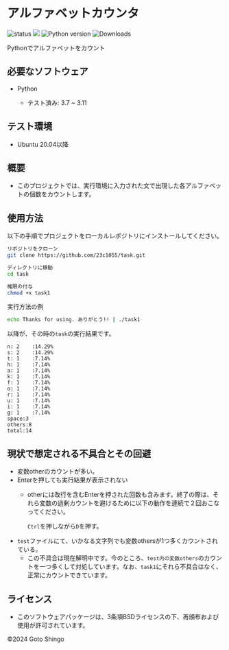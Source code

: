 # アルファベットカウンタ

![status](https://github.com/23c1055/task/actions/workflows/test.yml/badge.svg)
<img src="https://img.shields.io/badge/-Python-F9DC3E.svg?logo=python">
![Python version](https://img.shields.io/badge/Needed_Python_version-3_or_more-blue)
![Downloads](https://img.shields.io/badge/Downloads-1-green)


Pythonでアルファベットをカウント

## 必要なソフトウェア

- Python 

    - テスト済み: 3.7 ~ 3.11

## テスト環境

- Ubuntu 20.04以降

## 概要

- このプロジェクトでは、実行環境に入力された文で出現した各アルファベットの個数をカウントします。 

## 使用方法

  以下の手順でプロジェクトをローカルレポジトリにインストールしてください。

```bash
リポジトリをクローン
git clone https://github.com/23c1055/task.git

ディレクトリに移動
cd task

権限の付与
chmod +x task1
```



実行方法の例
```bash
echo Thanks for using. ありがとう!! | ./task1
```
以降が、その時の```task```の実行結果です。

```
n: 2    :14.29%
s: 2    :14.29%
t: 1    :7.14%
h: 1    :7.14%
a: 1    :7.14%
k: 1    :7.14%
f: 1    :7.14%
o: 1    :7.14%
r: 1    :7.14%
u: 1    :7.14%
i: 1    :7.14%
g: 1    :7.14%
space:3
others:8
total:14
```

## 現状で想定される不具合とその回避

- 変数otherのカウントが多い。
- Enterを押しても実行結果が表示されない
    - otherには改行を含むEnterを押された回数も含みます。終了の際は、それら変数の過剰カウントを避けるために以下の動作を連続で２回おこなってください。
   
        ```Ctrl```を押しながら```D```を押す。
- ```test```ファイルにて、いかなる文字列でも変数othersが1つ多くカウントされている。
    - この不具合は現在解明中です。今のところ、```test内の変数others```のカウントを一つ多くして対処しています。なお、```task1```にそれら不具合はなく、正常にカウントできています。

 
## ライセンス

- このソフトウェアパッケージは、3条項BSDライセンスの下、再頒布および使用が許可されています。

©2024 Goto Shingo
